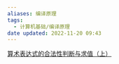 ```yaml
---
aliases: 编译原理
tags:
  - 计算机基础/编译原理
date updated: 2022-11-20 09:43
---
```


[算术表达式的合法性判断与求值（上）](http://songlee24.github.io/2014/10/05/arithmetic-expression-01/)